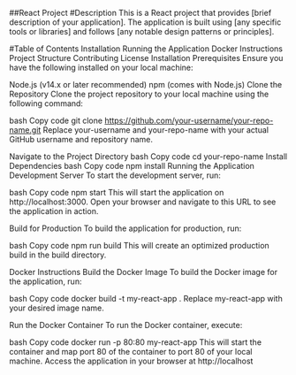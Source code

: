 ##React Project
#Description
This is a React project that provides [brief description of your application]. The application is built using [any specific tools or libraries] and follows [any notable design patterns or principles].

#Table of Contents
Installation
Running the Application
Docker Instructions
Project Structure
Contributing
License
Installation
Prerequisites
Ensure you have the following installed on your local machine:

Node.js (v14.x or later recommended)
npm (comes with Node.js)
Clone the Repository
Clone the project repository to your local machine using the following command:

bash
Copy code
git clone https://github.com/your-username/your-repo-name.git
Replace your-username and your-repo-name with your actual GitHub username and repository name.

Navigate to the Project Directory
bash
Copy code
cd your-repo-name
Install Dependencies
bash
Copy code
npm install
Running the Application
Development Server
To start the development server, run:

bash
Copy code
npm start
This will start the application on http://localhost:3000. Open your browser and navigate to this URL to see the application in action.

Build for Production
To build the application for production, run:

bash
Copy code
npm run build
This will create an optimized production build in the build directory.

Docker Instructions
Build the Docker Image
To build the Docker image for the application, run:

bash
Copy code
docker build -t my-react-app .
Replace my-react-app with your desired image name.

Run the Docker Container
To run the Docker container, execute:

bash
Copy code
docker run -p 80:80 my-react-app
This will start the container and map port 80 of the container to port 80 of your local machine. Access the application in your browser at http://localhost
